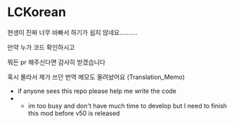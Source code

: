 # LCKorean

현생이 진짜 너무 바빠서 하기가 쉽지 않네요..........

만약 누가 코드 확인하시고

뭐든 pr 해주신다면 감사히 받겠습니다

혹시 몰라서 제가 쓰던 번역 메모도 올려놨어요 (Translation_Memo)

- if anyone sees this repo please help me write the code
- - im too busy and don't have much time to develop but I need to finish this mod before v50 is released
